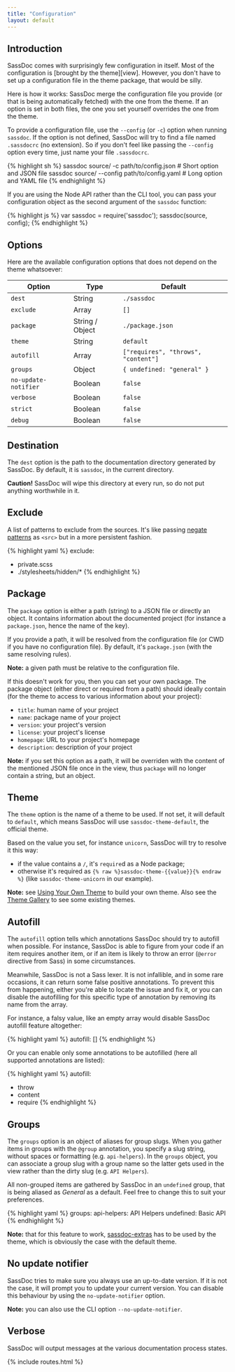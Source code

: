 ```yaml
---
title: "Configuration"
layout: default
---
```


## Introduction

SassDoc comes with surprisingly few configuration in itself. Most of the configuration is [brought by the theme][view]. However, you don't have to set up a configuration file in the theme package, that would be silly.

Here is how it works: SassDoc merge the configuration file you provide (or that is being automatically fetched) with the one from the theme. If an option is set in both files, the one you set yourself overrides the one from the theme.

To provide a configuration file, use the `--config`  (or `-c`) option when running `sassdoc`. If the option is not defined, SassDoc will try to find a file named `.sassdocrc` (no extension). So if you don't feel like passing the `--config` option every time, just name your file `.sassdocrc`.

{% highlight sh %}
sassdoc source/       -c path/to/config.json # Short option and JSON file
sassdoc source/ --config path/to/config.yaml # Long  option and YAML file
{% endhighlight %}

If you are using the Node API rather than the CLI tool, you can pass your configuration object as the second argument of the `sassdoc` function:

{% highlight js %}
var sassdoc = require('sassdoc');
sassdoc(source, config);
{% endhighlight %}

## Options

Here are the available configuration options that does not depend on the theme whatsoever:

| Option               | Type            | Default                               |
|----------------------|-----------------|---------------------------------------|
| `dest`               | String          | `./sassdoc`                           |
| `exclude`            | Array           | `[]`                                  |
| `package`            | String / Object | `./package.json`                      |
| `theme`              | String          | `default`                             |
| `autofill`           | Array           | `["requires", "throws", "content"]`   |
| `groups`             | Object          | `{ undefined: "general" }`            |
| `no-update-notifier` | Boolean         | `false`                               |
| `verbose`            | Boolean         | `false`                               |
| `strict`             | Boolean         | `false`                               |
| `debug`              | Boolean         | `false`                               |

## Destination

The `dest` option is the path to the documentation directory generated by SassDoc. By default, it is `sassdoc`, in the current directory.

<p class="note  note--danger"><strong>Caution!</strong> SassDoc will wipe this directory at every run, so do not put anything worthwhile in it.</p>

## Exclude

A list of patterns to exclude from the sources. It's like passing [negate patterns](https://github.com/isaacs/node-glob#negation) as `<src>` but in a more persistent fashion.

{% highlight yaml %}
exclude:
  - private.scss
  - ./stylesheets/hidden/*
{% endhighlight %}

## Package

The `package` option is either a path (string) to a JSON file or directly an object.
It contains information about the documented project (for instance a `package.json`, hence the name of the key).

If you provide a path, it will be resolved from the configuration file (or CWD if you have no configuration file). By default, it's `package.json` (with the same resolving rules).

<p class="note  note--info">
  <strong>Note:</strong> a given path must be relative to the configuration file.
</p>

If this doesn't work for you, then you can set your own package. The package object (either direct or required from a path) should ideally contain (for the theme to access to various information about your project):

* `title`: human name of your project
* `name`: package name of your project
* `version`: your project's version
* `license`: your project's license
* `homepage`: URL to your project's homepage
* `description`: description of your project

<p class="note  note--info">
  <strong>Note:</strong> if you set this option as a path, it will be overriden with the content of the mentioned JSON file once in the view, thus <code>package</code> will no longer contain a string, but an object.
</p>

## Theme

The `theme` option is the name of a theme to be used. If not set, it will default to `default`, which means SassDoc will use `sassdoc-theme-default`, the official theme.

Based on the value you set, for instance `unicorn`, SassDoc will try to resolve it this way:

* if the value contains a `/`, it's `require`d as a Node package;
* otherwise it's required as `{% raw %}sassdoc-theme-{{value}}{% endraw %}` (like `sassdoc-theme-unicorn` in our example).

<p class="note  note--info">
  <strong>Note:</strong> see <a href="{{ site.data.routes.custom_theme }}">Using Your Own Theme</a> to build your own theme.
  Also see the <a href="{{ site.data.routes.theme_gallery }}">Theme Gallery</a> to see some existing themes.
</p>

## Autofill

The `autofill` option tells which annotations SassDoc should try to autofill when possible. For instance, SassDoc is able to figure from your code if an item requires another item, or if an item is likely to throw an error (`@error` directive from Sass) in some circumstances.

Meanwhile, SassDoc is not a Sass lexer. It is not infallible, and in some rare occasions, it can return some false positive annotations. To prevent this from happening, either you're able to locate the issue and fix it, or you can disable the autofilling for this specific type of annotation by removing its name from the array.

For instance, a falsy value, like an empty array would disable SassDoc autofill feature altogether:

{% highlight yaml %}
autofill: []
{% endhighlight %}

Or you can enable only some annotations to be autofilled (here all supported annotations are listed):

{% highlight yaml %}
autofill:
  - throw
  - content
  - require
{% endhighlight %}

## Groups

The `groups` option is an object of aliases for group slugs. When you gather items in groups with the `@group` annotation, you specify a slug string, without spaces or formatting (e.g. `api-helpers`). In the `groups` object, you can associate a group slug with a group name so the latter gets used in the view rather than the dirty slug (e.g. `API Helpers`).

All non-grouped items are gathered by SassDoc in an `undefined` group, that is being aliased as *General* as a default. Feel free to change this to suit your preferences.

{% highlight yaml %}
groups:
  api-helpers: API Helpers
  undefined: Basic API
{% endhighlight %}

<p class="note  note--warning"><strong>Note:</strong> that for this feature to work, <a href="{{ site.data.routes.extra_tools }}#groups-aliases">sassdoc-extras</a> has to be used by the theme, which is obviously the case with the default theme.</p>

## No update notifier

SassDoc tries to make sure you always use an up-to-date version. If it is not the case, it will prompt you to update your current version. You can disable this behaviour by using the `no-update-notifier` option.

<p class="note  note--info"><strong>Note:</strong> you can also use the CLI option <code>--no-update-notifier</code>.</p>

## Verbose

SassDoc will output messages at the various documentation process states.

{% include routes.html %}
